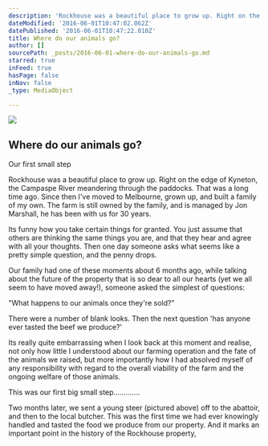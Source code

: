 ```yaml
---
description: 'Rockhouse was a beautiful place to grow up. Right on the edge of Kyneton, the Campaspe River meandering through the paddocks. That was a long time ago. Since then I’ve moved to Melbourne, grown up, and built a family of my own. The farm is still owned by the family, and is managed by Jon Marshall, he has been with us for 30 years.'
dateModified: '2016-06-01T10:47:02.062Z'
datePublished: '2016-06-01T10:47:22.010Z'
title: Where do our animals go?
author: []
sourcePath: _posts/2016-06-01-where-do-our-animals-go.md
starred: true
inFeed: true
hasPage: false
inNav: false
_type: MediaObject

---
```

<article style=""><img src="https://the-grid-user-content.s3-us-west-2.amazonaws.com/11f0938a-36e4-4bfc-9cd9-7fce6761c9f4.jpg" /><h1>Where do our animals go?</h1><p>Our first small step</p></article>

Rockhouse was a beautiful place to grow up. Right on the edge of Kyneton, the Campaspe River meandering through the paddocks. That was a long time ago. Since then I've moved to Melbourne, grown up, and built a family of my own. The farm is still owned by the family, and is managed by Jon Marshall, he has been with us for 30 years.

Its funny how you take certain things for granted. You just assume that others are thinking the same things you are, and that they hear and agree with all your thoughts. Then one day someone asks what seems like a pretty simple question, and the penny drops.

Our family had one of these moments about 6 months ago, while talking about the future of the property that is so dear to all our hearts (yet we all seem to have moved away!), someone asked the simplest of questions:

"What happens to our animals once they're sold?"

There were a number of blank looks. Then the next question 'has anyone ever tasted the beef we produce?'

Its really quite embarrassing when I look back at this moment and realise, not only how little I understood about our farming operation and the fate of the animals we raised, but more importantly how I had absolved myself of any responsibility with regard to the overall viability of the farm and the ongoing welfare of those animals.

This was our first big small step.............

Two months later, we sent a young steer (pictured above) off to the abattoir, and then to the local butcher. This was the first time we had ever knowingly handled and tasted the food we produce from our property. And it marks an important point in the history of the Rockhouse property,